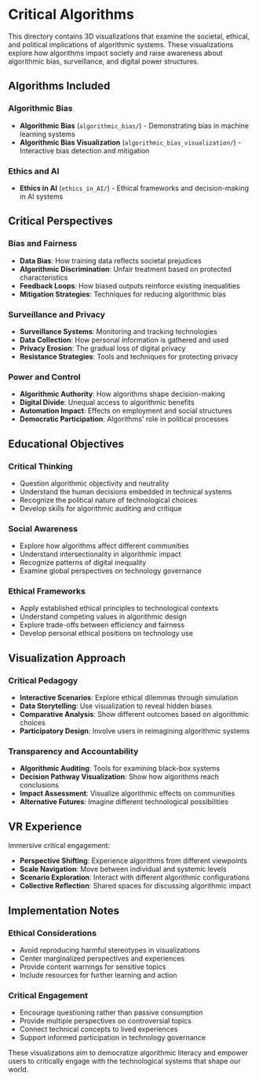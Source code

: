 # Critical Algorithms

This directory contains 3D visualizations that examine the societal, ethical, and political implications of algorithmic systems. These visualizations explore how algorithms impact society and raise awareness about algorithmic bias, surveillance, and digital power structures.

## Algorithms Included

### Algorithmic Bias
- **Algorithmic Bias** (`algorithmic_bias/`) - Demonstrating bias in machine learning systems
- **Algorithmic Bias Visualization** (`algorithmic_bias_visualization/`) - Interactive bias detection and mitigation

### Ethics and AI
- **Ethics in AI** (`ethics_in_AI/`) - Ethical frameworks and decision-making in AI systems

## Critical Perspectives

### Bias and Fairness
- **Data Bias**: How training data reflects societal prejudices
- **Algorithmic Discrimination**: Unfair treatment based on protected characteristics
- **Feedback Loops**: How biased outputs reinforce existing inequalities
- **Mitigation Strategies**: Techniques for reducing algorithmic bias

### Surveillance and Privacy
- **Surveillance Systems**: Monitoring and tracking technologies
- **Data Collection**: How personal information is gathered and used
- **Privacy Erosion**: The gradual loss of digital privacy
- **Resistance Strategies**: Tools and techniques for protecting privacy

### Power and Control
- **Algorithmic Authority**: How algorithms shape decision-making
- **Digital Divide**: Unequal access to algorithmic benefits
- **Automation Impact**: Effects on employment and social structures
- **Democratic Participation**: Algorithms' role in political processes

## Educational Objectives

### Critical Thinking
- Question algorithmic objectivity and neutrality
- Understand the human decisions embedded in technical systems
- Recognize the political nature of technological choices
- Develop skills for algorithmic auditing and critique

### Social Awareness
- Explore how algorithms affect different communities
- Understand intersectionality in algorithmic impact
- Recognize patterns of digital inequality
- Examine global perspectives on technology governance

### Ethical Frameworks
- Apply established ethical principles to technological contexts
- Understand competing values in algorithmic design
- Explore trade-offs between efficiency and fairness
- Develop personal ethical positions on technology use

## Visualization Approach

### Critical Pedagogy
- **Interactive Scenarios**: Explore ethical dilemmas through simulation
- **Data Storytelling**: Use visualization to reveal hidden biases
- **Comparative Analysis**: Show different outcomes based on algorithmic choices
- **Participatory Design**: Involve users in reimagining algorithmic systems

### Transparency and Accountability
- **Algorithmic Auditing**: Tools for examining black-box systems
- **Decision Pathway Visualization**: Show how algorithms reach conclusions
- **Impact Assessment**: Visualize algorithmic effects on communities
- **Alternative Futures**: Imagine different technological possibilities

## VR Experience

Immersive critical engagement:
- **Perspective Shifting**: Experience algorithms from different viewpoints
- **Scale Navigation**: Move between individual and systemic levels
- **Scenario Exploration**: Interact with different algorithmic configurations
- **Collective Reflection**: Shared spaces for discussing algorithmic impact

## Implementation Notes

### Ethical Considerations
- Avoid reproducing harmful stereotypes in visualizations
- Center marginalized perspectives and experiences
- Provide content warnings for sensitive topics
- Include resources for further learning and action

### Critical Engagement
- Encourage questioning rather than passive consumption
- Provide multiple perspectives on controversial topics
- Connect technical concepts to lived experiences
- Support informed participation in technology governance

These visualizations aim to democratize algorithmic literacy and empower users to critically engage with the technological systems that shape our world.
